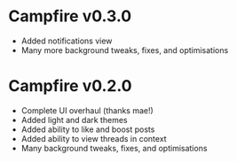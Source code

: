 # Campfire v0.3.0
- Added notifications view
- Many more background tweaks, fixes, and optimisations

# Campfire v0.2.0
- Complete UI overhaul (thanks mae!)
- Added light and dark themes
- Added ability to like and boost posts
- Added ability to view threads in context
- Many background tweaks, fixes, and optimisations
